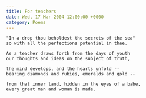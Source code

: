 ```yaml
---
title: For teachers
date: Wed, 17 Mar 2004 12:00:00 +0000
category: Poems
---
```


    "In a drop thou beholdest the secrets of the sea"  
    so with all the perfections potential in thee.

    As a teacher draws forth from the days of youth  
    our thoughts and ideas on the subject of truth,

    the mind develops, and the hearts unfold --  
    bearing diamonds and rubies, emeralds and gold --

    from that inner land, hidden in the eyes of a babe,  
    every great man and woman is made.


